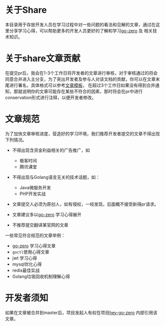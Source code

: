 # 关于Share
本目录用于存放开发人员在学习过程中对一些问题的看法和见解的文章，通过在这里分享学习心得，可以帮助更多的开发人员更好的了解和学习[go-zero](https://github.com/tal-tech/go-zero) 及
相关技术知识。

# 关于share文章贡献
在提交pr后，我会在1-3个工作日将开发者的文章进行审核，对于审核通过的将会同意合并进入主分支，为了突出开发者及参与人对该文档的贡献，你可以在文章末尾进行署名，具体格式可以参考[文章模板](./share-template.md)，
在超过3个工作日如果没有得到合并通知，那就说明你的文章可能存在某些不符合的因素，那时将会在pr中进行conservation形式进行注释，以便开发者修改。

# 文章规范
为了加快文章审核进度，营造好的学习环境，我们推荐开发者提交的文章不得出现下列情况。

* 不得出现含资金利益相关的广告推广，如
    * 极客时间
    * 腾讯课堂
* 不得出现与Golang语言无关的技术话题，如：
    * Java微服务开发
    * PHP开发实战
    
* 文章提交人必须为原创人，如有侵权，一经发现，后面概不接受新得pr请求。
* 文章建议多以[go-zero](https://github.com/tal-tech/go-zero) 学习心得展开
* 不推荐提交翻译某官网的文章

一些常见符合规范的文章举例：
* [go-zero](https://github.com/tal-tech/go-zero) 学习心得文章
* `goctl`使用心得文章
* jwt 学习心得
* mysql优化心得
* redis最佳实战
* Golang垃圾回收机制理解心得

# 开发者须知
如果在文章被合并到master后，项目发起人有权在项目[hey-go-zero](https://github.com/anqiansong/hey-go-zero) 内部引用该文章。